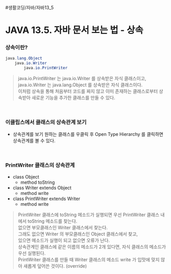 #생활코딩/자바/자바13_5
# JAVA 13.5. 자바 문서 보는 법 - 상속
### 상속이란?
```java
java.lang.Object
    java.io.Writer
        java.io.PrintWriter
```
> java.io.PrintWriter 는 java.io.Writer 를 상속받은 자식 클래스이고,  
> java.io.Writer 는 java.lang.Object 를 상속받은 자식 클래스이다.  
> 이처럼 상속을 통해 처음부터 코드를 짜지 않고 이미 존재하는 클래스로부터 상속받아 새로운 기능을 추가한 클래스를 만들 수 있다.  

<br>

### 이클립스에서 클래스의 상속관계 보기
- 상속관계를 보기 원하는 클래스를 우클릭 후 Open Type Hierarchy 를 클릭하면 상속관계를 볼 수 있다.

<br>

### PrintWriter 클래스의 상속관계
- class Object
	- method toString
- class Writer extends Object
	- method write
- class PrintWriter extends Writer
	- method write
> PrintWriter 클래스에 toString 메소드가 실행되면 우선 PrintWriter 클래스 내에서 toString 메소드를 찾는다.  
> 없으면 부모클래스인 Writer 클래스에서 찾는다.  
> 그래도 없으면 Writer 의 부모클래스인 Object 클래스에서 찾고,  
> 있으면 메소드가 실행이 되고 없으면 오류가 난다.  
> 상속관계인 클래스에 같은 이름의 메소드가 2개 있다면, 자식 클래스의 메소드가 우선 실행된다.  
> PrintWriter 클래스를 만들 때 Writer 클래스의 메소드 write 가 입맛에 맞지 않아 새롭게 덮어쓴 것이다. (override)  
